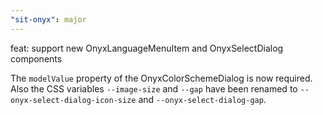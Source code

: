```yaml
---
"sit-onyx": major
---
```


feat: support new OnyxLanguageMenuItem and OnyxSelectDialog components

The `modelValue` property of the OnyxColorSchemeDialog is now required. Also the CSS variables `--image-size` and `--gap` have been renamed to `--onyx-select-dialog-icon-size` and `--onyx-select-dialog-gap`.

